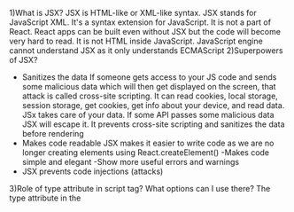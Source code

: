 1)What is JSX?
JSX is HTML-like or XML-like syntax. JSX stands for JavaScript XML. It's a syntax extension for JavaScript.
It is not a part of React. React apps can be built even without JSX but the code will become very hard to read.
It is not HTML inside JavaScript.
JavaScript engine cannot understand JSX as it only understands ECMAScript
2)Superpowers of JSX?
- Sanitizes the data
If someone gets access to your JS code and sends some malicious data which will then get displayed on the screen, that attack is
called cross-site scripting. 
It can read cookies, local storage, session storage, get cookies, get info about your device, and read data. JSx takes
care of your data.
If some API passes some malicious data JSX will escape it. It prevents cross-site scripting and sanitizes the data before
rendering
- Makes code readable
JSX makes it easier to write code as we are no longer creating
elements using React.createElement()
-Makes code simple and elegant
-Show more useful errors and warnings
- JSX prevents code injections (attacks)

3)Role of type attribute in script tag? What options can I use there?
The type attribute in the <script> tag specifies the MIME type of the script. This helps the browser understand how to interpret and execute the content within the <script> tag. Although it is optional in HTML5 (where the default is text/javascript), it can be useful for specifying different types of scripts or handling scripts in different contexts.
-Default JavaScript: For most modern web development purposes, you don't need to specify type="text/javascript" as it is the default.
-Modules: Use type="module" for modular JavaScript code. This enables the use of import and export statements.
-Special Formats: Use specific types like application/json or application/ld+json when embedding JSON data directly within the HTML.
The type attribute in the <script> tag is a versatile tool that helps the browser understand the type of script being executed, allowing for various scripting languages and data formats to be embedded within HTML documents.

4){TitleComponent} vs {<TitleComponent/>} vs {<TitleComponent></TitleComponent>} in JSX
For rendering the React element inside the react copmonent  we can use {TitleComponent}
For rendering the React component we use {<TitleComponent/>} and {<TitleComponent></TitleComponent>} this also works same.
